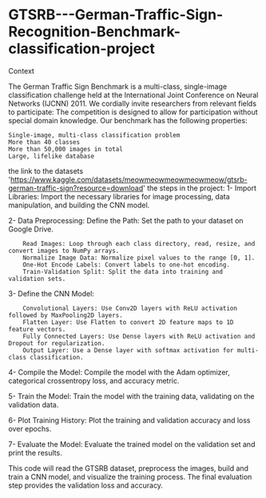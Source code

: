 # GTSRB---German-Traffic-Sign-Recognition-Benchmark-classification-project

Context

The German Traffic Sign Benchmark is a multi-class, single-image classification challenge held at the International Joint Conference on Neural Networks (IJCNN) 2011. We cordially invite researchers from relevant fields to participate: The competition is designed to allow for participation without special domain knowledge. Our benchmark has the following properties:

    Single-image, multi-class classification problem
    More than 40 classes
    More than 50,000 images in total
    Large, lifelike database
the link to the datasets 'https://www.kaggle.com/datasets/meowmeowmeowmeowmeow/gtsrb-german-traffic-sign?resource=download'
the steps in the project:
   1- Import Libraries: Import the necessary libraries for image processing, data manipulation, and building the CNN model.
   
   2- Data Preprocessing:
        Define the Path: Set the path to your dataset on Google Drive.
        
        Read Images: Loop through each class directory, read, resize, and convert images to NumPy arrays.
        Normalize Image Data: Normalize pixel values to the range [0, 1].
        One-Hot Encode Labels: Convert labels to one-hot encoding.
        Train-Validation Split: Split the data into training and validation sets. 
        
  3- Define the CNN Model:
  
        Convolutional Layers: Use Conv2D layers with ReLU activation followed by MaxPooling2D layers.
        Flatten Layer: Use Flatten to convert 2D feature maps to 1D feature vectors.
        Fully Connected Layers: Use Dense layers with ReLU activation and Dropout for regularization.
        Output Layer: Use a Dense layer with softmax activation for multi-class classification.
        
  4-  Compile the Model: Compile the model with the Adam optimizer, categorical crossentropy loss, and accuracy metric.
  
  5-  Train the Model: Train the model with the training data, validating on the validation data.
  
  6- Plot Training History: Plot the training and validation accuracy and loss over epochs.
  
  7-  Evaluate the Model: Evaluate the trained model on the validation set and print the results.

This code will read the GTSRB dataset, preprocess the images, build and train a CNN model, and visualize the training process. The final evaluation step provides the validation loss and accuracy.
